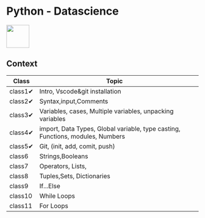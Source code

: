 # Python - Datascience
<p align="left">
<img href="google.com" src="https://user-images.githubusercontent.com/79694828/230014332-40078db9-dcdb-4403-8e58-cfbe8572a89b.png" width="60" height="60" />

## Context
|Class|Topic||
|---|---|---|
|class1✔ | Intro, Vscode&git installation   | |
|class2✔ | Syntax,input,Comments  | |
|class3✔ | Variables, cases, Multiple variables, unpacking variables  | |
|class4✔ | import, Data Types, Global variable, type casting, Functions, modules, Numbers  | |
|class5✔ | Git, (init, add, comit, push)  | |
|class6 | Strings,Booleans  | |
|class7 | Operators, Lists,  | |
|class8 | Tuples,Sets, Dictionaries | |
|class9 | If...Else  | |
|class10 | While Loops  | |
|class11 | For Loops  | |

<!--
|class1 | Functions  | |
|class1 | Lambda  | |
|class1 | Arrays  | |
|class1 | Classes/Objects  | |
|class1 | Inheritance  | |
|class1 | Iterators  | |
|class1 | Polymorphism  | |
|class1 | Scope  | |
|class1 | Modules  | |
|class1 | Dates  | |
|class1 | Math  | |
|class1 | JSON  | |
|class1 | RegEx  | |
|class1 | PIP  | |
|class1 | Try...Except  | |
|class1 | User Input  | |
|class1 | String Formatting  | |

File Handling
| File Handling  | |
| Read Files  | |
| Write/Create Files  | |
| Delete Files  | |


File Handling
Python File Handling
Python Read Files
Python Write/Create Files
Python Delete Files

-->
